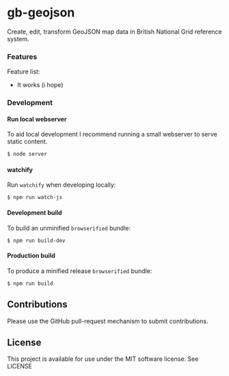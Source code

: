 # gb-geojson

Create, edit, transform GeoJSON map data in British National Grid reference system.

### Features

Feature list:
* It works (i hope)


### Development

#### Run local webserver

To aid local development I recommend running a small webserver to serve static content.

```bash
$ node server
```

#### watchify

Run `watchify` when developing locally:

```
$ npm run watch-js
```

#### Development build

To build an unminified `browserified` bundle:

```
$ npm run build-dev
```

#### Production build

To produce a minified release `browserified` bundle:

```
$ npm run build
```


## Contributions

Please use the GitHub pull-request mechanism to submit contributions.


## License

This project is available for use under the MIT software license.
See LICENSE
